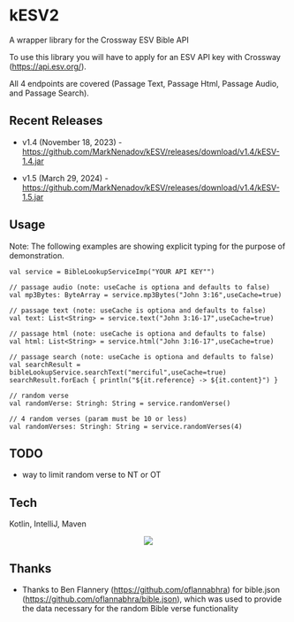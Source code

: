 
# kESV2

A wrapper library for the Crossway ESV Bible API

To use this library you will have to apply for an ESV API key with Crossway (https://api.esv.org/).

All 4 endpoints are covered (Passage Text, Passage Html, Passage Audio, and Passage Search).

## Recent Releases

* v1.4 (November 18, 2023) - https://github.com/MarkNenadov/kESV/releases/download/v1.4/kESV-1.4.jar

* v1.5 (March 29, 2024) - https://github.com/MarkNenadov/kESV/releases/download/v1.4/kESV-1.5.jar

## Usage

Note: The following examples are showing explicit typing for the purpose of demonstration.

```
val service = BibleLookupServiceImp("YOUR API KEY"")

// passage audio (note: useCache is optiona and defaults to false)
val mp3Bytes: ByteArray = service.mp3Bytes("John 3:16",useCache=true)

// passage text (note: useCache is optiona and defaults to false)
val text: List<String> = service.text("John 3:16-17",useCache=true)

// passage html (note: useCache is optiona and defaults to false)
val html: List<String> = service.html("John 3:16-17",useCache=true)

// passage search (note: useCache is optiona and defaults to false)
val searchResult = bibleLookupService.searchText("merciful",useCache=true)
searchResult.forEach { println("${it.reference} -> ${it.content}") }

// random verse
val randomVerse: Stringh: String = service.randomVerse()

// 4 random verses (param must be 10 or less)
val randomVerses: Stringh: String = service.randomVerses(4)

```

## TODO

* way to limit random verse to NT or OT

## Tech

Kotlin, IntelliJ, Maven

<p align="center">
  <a href="https://skillicons.dev">
    <img src="https://skillicons.dev/icons?i=kotlin,idea,maven" />
  </a>
</p>

## Thanks

* Thanks to Ben Flannery (https://github.com/oflannabhra) for bible.json (https://github.com/oflannabhra/bible.json), which was used to provide the data necessary for the random Bible verse functionality